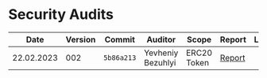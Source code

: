 # Security Audits

| Date       | Version | Commit     | Auditor           | Scope       | Report                                                             | Links |
| ---------- | ------- | ---------- | ----------------- | ----------- | ------------------------------------------------------------------ | ----- |
| 22.02.2023 | 002     | `5b86a213` | Yevheniy Bezuhlyi | ERC20 Token | [Report](YellowNetwork_SC%20Audit%20Report_14022023_[SA-1068].pdf) |       |
